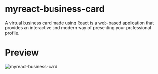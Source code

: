 # myreact-business-card
A virtual business card made using React is a web-based application that provides an interactive and modern way of presenting your professional profile. 

# Preview
![myreact-business-card](https://user-images.githubusercontent.com/73266650/220501149-6107cc72-59f4-42bf-b5bc-cb0be76bc9e0.gif)
